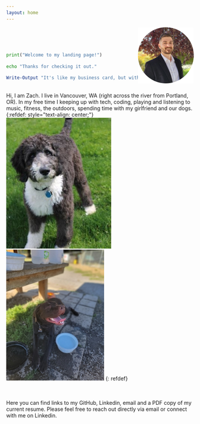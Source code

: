 ```yaml
---
layout: home
---
```


<img src="/assets/img/profile.png" align=right>

<br><br><br>
```python
print("Welcome to my landing page!")
```

```bash
echo "Thanks for checking it out."
```

```powershell
Write-Output "It's like my business card, but with pictures of my dogs."
```

<br>
Hi, I am Zach. I live in Vancouver, WA (right across the river from Portland, OR). In my free time I keeping up with tech, coding, playing and listening to music, fitness, the outdoors, spending time with my girlfriend and our dogs.

<br>
{:refdef: style="text-align: center;"}
<img src="/assets/img/bubba.jpg" alt="Bubba" title="Bubba">
<img src="/assets/img/bear.jpg" alt="Bear" title="Bear">
{: refdef}

<br><br>
Here you can find links to my GitHub, Linkedin, email and a PDF copy of my current resume. Please feel free to reach out directly via email or connect with me on Linkedin.